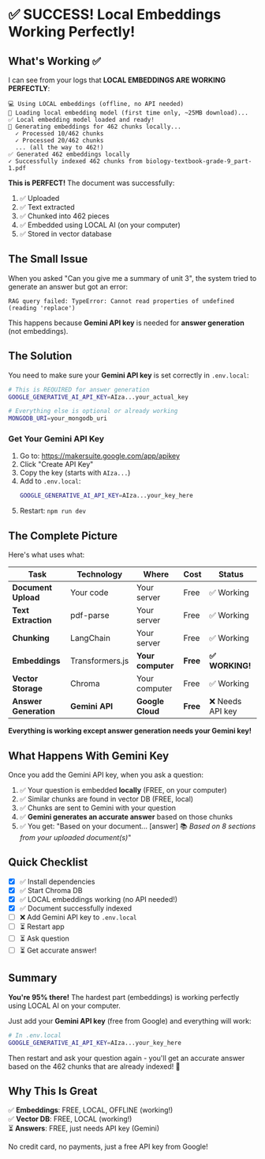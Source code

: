 # ✅ SUCCESS! Local Embeddings Working Perfectly!

## What's Working ✅

I can see from your logs that **LOCAL EMBEDDINGS ARE WORKING PERFECTLY**:

```
💻 Using LOCAL embeddings (offline, no API needed)
🚀 Loading local embedding model (first time only, ~25MB download)...
✅ Local embedding model loaded and ready!
🔄 Generating embeddings for 462 chunks locally...
  ✓ Processed 10/462 chunks
  ✓ Processed 20/462 chunks
  ... (all the way to 462!)
✅ Generated 462 embeddings locally
✓ Successfully indexed 462 chunks from biology-textbook-grade-9_part-1.pdf
```

**This is PERFECT!** The document was successfully:
1. ✅ Uploaded
2. ✅ Text extracted
3. ✅ Chunked into 462 pieces
4. ✅ Embedded using LOCAL AI (on your computer)
5. ✅ Stored in vector database

## The Small Issue

When you asked "Can you give me a summary of unit 3", the system tried to generate an answer but got an error:

```
RAG query failed: TypeError: Cannot read properties of undefined (reading 'replace')
```

This happens because **Gemini API key** is needed for **answer generation** (not embeddings).

## The Solution

You need to make sure your **Gemini API key** is set correctly in `.env.local`:

```bash
# This is REQUIRED for answer generation
GOOGLE_GENERATIVE_AI_API_KEY=AIza...your_actual_key

# Everything else is optional or already working
MONGODB_URI=your_mongodb_uri
```

### Get Your Gemini API Key

1. Go to: https://makersuite.google.com/app/apikey
2. Click "Create API Key"
3. Copy the key (starts with `AIza...`)
4. Add to `.env.local`:
   ```bash
   GOOGLE_GENERATIVE_AI_API_KEY=AIza...your_key_here
   ```
5. Restart: `npm run dev`

## The Complete Picture

Here's what uses what:

| Task | Technology | Where | Cost | Status |
|------|-----------|-------|------|--------|
| **Document Upload** | Your code | Your server | Free | ✅ Working |
| **Text Extraction** | pdf-parse | Your server | Free | ✅ Working |
| **Chunking** | LangChain | Your server | Free | ✅ Working |
| **Embeddings** | Transformers.js | **Your computer** | **Free** | **✅ WORKING!** |
| **Vector Storage** | Chroma | Your computer | Free | ✅ Working |
| **Answer Generation** | **Gemini API** | **Google Cloud** | **Free** | ❌ Needs API key |

**Everything is working except answer generation needs your Gemini key!**

## What Happens With Gemini Key

Once you add the Gemini API key, when you ask a question:

1. ✅ Your question is embedded **locally** (FREE, on your computer)
2. ✅ Similar chunks are found in vector DB (FREE, local)
3. ✅ Chunks are sent to Gemini with your question
4. ✅ **Gemini generates an accurate answer** based on those chunks
5. ✅ You get: "Based on your document... [answer] 📚 *Based on 8 sections from your uploaded document(s)*"

## Quick Checklist

- [x] ✅ Install dependencies
- [x] ✅ Start Chroma DB
- [x] ✅ LOCAL embeddings working (no API needed!)
- [x] ✅ Document successfully indexed
- [ ] ❌ Add Gemini API key to `.env.local`
- [ ] ⏳ Restart app
- [ ] ⏳ Ask question
- [ ] ⏳ Get accurate answer!

## Summary

**You're 95% there!** The hardest part (embeddings) is working perfectly using LOCAL AI on your computer.

Just add your **Gemini API key** (free from Google) and everything will work:

```bash
# In .env.local
GOOGLE_GENERATIVE_AI_API_KEY=AIza...your_key_here
```

Then restart and ask your question again - you'll get an accurate answer based on the 462 chunks that are already indexed! 🎉

## Why This Is Great

✅ **Embeddings**: FREE, LOCAL, OFFLINE (working!)  
✅ **Vector DB**: FREE, LOCAL (working!)  
⏳ **Answers**: FREE, just needs API key (Gemini)  

No credit card, no payments, just a free API key from Google!

